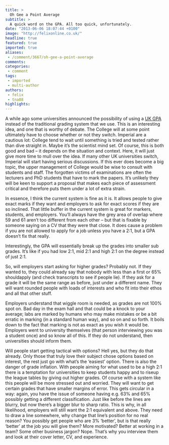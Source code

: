 ```yaml
---
title: >
  Oh Gee a Point Average
subtitle: >
  A quick word on the GPA. All too quick, unfortunately.
date: "2013-06-06 18:07:44 +0100"
image: "http://felixonline.co.uk/"
headline: true
featured: true
imported: true
aliases:
 - /comment/3667/oh-gee-a-point-average
comments:
categories:
 - comment
tags:
 - imported
 - multi-author
authors:
 - felix
 - tna08
highlights:
---
```


A while ago some universities announced the possibility of using a [UK GPA](http://felixonline.co.uk/news/3665/re-mark-for-the-grading-system/) instead of the traditional grading system that we use. This is an interesting idea, and one that is worthy of debate. The College will at some point ultimately have to choose whether or not they switch. Imperial are a cautious lot: College tend to wait until something is tried and tested rather than dive straight in. Maybe it’s the scientist mind set. Of course, this is both good and bad – it depends on the situation and context. Here, it will just give more time to mull over the idea. If many other UK universities switch, Imperial will start having serious discussions. If this ever does become a big topic, the upper management of College would be wise to consult with students and staff. The forgotten victims of examinations are often the lecturers and PhD students that have to mark the papers. It’s unlikely they will be keen to support a proposal that makes each piece of assessment critical and therefore puts them under a lot of extra strain.

In essence, I think the current system is fine as it is. It allows people to give exact marks if they want and employers to ask for exact scores if they are so inclined. That little buffer in the current system is great for markers, students, and employers. You’ll always have the grey area of overlap where 59 and 61 aren’t too different from each other – but that is fixable by someone saying on a CV that they were that close. It does cause a problem if you are not allowed to apply for a job unless you have a 2:1, but a GPA doesn’t fix that really.

Interestingly, the GPA will essentially break up the grades into smaller sub grades. It’s like if you had low 2:1, mid 2:1 and high 2:1 on the degree instead of just 2:1.

So, will employers start asking for higher grades? Probably not. If they wanted to, they could already say that nobody with less than a first or 65% shouldapply (and check transcripts to see if people lie). If they ask for a grade it will be the same range as before, just under a different name. They will want rounded people with loads of interests and who fit into their ethos and all that other stuff.

Employers understand that wiggle room is needed, as grades are not 100% spot on. Bad day in the exam hall and that could be a knock to your average; labs are marked by humans who may make mistakes or be a bit erratic in marking (in a standard human way), and so on and so forth. It boils down to the fact that marking is not as exact as you wish it would be. Employers went to university themselves (that person interviewing you was a student once) and so know all of this. If they do not understand, then universities should inform them.

Will people start getting tactical with options? Hell yes, but they do that already. Only those that truly love their subject chose options based on interest, the rest just go with what’s the ‘easiest’ option. There is also the danger of grade inflation. With people aiming for what used to be a high 2:1 there is a temptation for universities to keep students happy and to riseup the league tables by giving out higher grades. Of course with a system like this people will be more stressed out and worried. They will want to get certain grades that have smaller margins of error. This gets circular in a way: again, you have the issue of someone having e.g. 63% and 65% possibly getting a different classification. Just like before the lines are blurry, but now there’s a bigger blur to sharp ratio. This is why, in all likelihood, employers will still want the 2:1 equivalent and above. They need to draw a line somewhere, why change that line’s position for no real reason? You possibly get people who are 3% ‘better’, but is that really ‘better’ at the job you will give them? More motivated? Better at working in a team? Some other business jargon? Nope. That’s why you interview them and look at their cover letter, CV, and experience.
